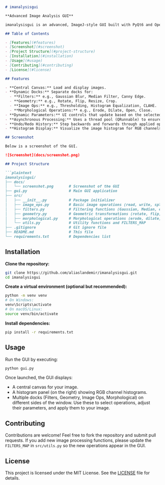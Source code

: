
```markdown
# imanalysisgui

**Advanced Image Analysis GUI**

imanalysisgui is an advanced, ImageJ‑style GUI built with PyQt6 and OpenCV for common image analysis tasks. The project is highly modular—the processing functions (filters, geometry, image operations, morphological operations, etc.) are organized in the `src` folder. The GUI features a central image canvas, a histogram display, and multiple docks that let you access different categories of image processing operations all at once.

## Table of Contents

- [Features](#features)
- [Screenshot](#screenshot)
- [Project Structure](#project-structure)
- [Installation](#installation)
- [Usage](#usage)
- [Contributing](#contributing)
- [License](#license)

## Features

- **Central Canvas:** Load and display images.
- **Dynamic Docks:** Separate docks for:
  - **Filters:** e.g., Gaussian Blur, Median Filter, Canny Edge.
  - **Geometry:** e.g., Rotate, Flip, Resize, Crop.
  - **Image Ops:** e.g., Thresholding, Histogram Equalization, CLAHE.
  - **Morphological Operations:** e.g., Erode, Dilate, Open, Close.
- **Dynamic Parameters:** UI controls that update based on the selected operation.
- **Asynchronous Processing:** Uses a thread pool (QRunnable) to ensure the GUI remains responsive.
- **Undo/Redo History:** Step backwards and forwards through applied operations.
- **Histogram Display:** Visualize the image histogram for RGB channels.

## Screenshot

Below is a screenshot of the GUI.

![Screenshot](docs/screenshot.png)

## Project Structure

```plaintext
imanalysisgui/
├── docs/
│   └── screenshot.png       # Screenshot of the GUI
├── gui.py                   # Main GUI application
├── src/
│   ├── __init__.py          # Package initializer
│   ├── image_ops.py         # Basic image operations (read, write, split, etc.)
│   ├── filters.py           # Filtering functions (Gaussian, Median, etc.)
│   ├── geometry.py          # Geometric transformations (rotate, flip, resize, crop)
│   ├── morphological.py     # Morphological operations (erode, dilate, etc.)
│   └── utils.py             # Utility functions and FILTERS_MAP
├── .gitignore               # Git ignore file
├── README.md                # This file
└── requirements.txt         # Dependencies list
```

## Installation

**Clone the repository:**

```bash
git clone https://github.com/aliaslandemir/imanalysisgui.git
cd imanalysisgui
```

**Create a virtual environment (optional but recommended):**

```bash
python -m venv venv
# On Windows:
venv\Scripts\activate
# On macOS/Linux:
source venv/bin/activate
```

**Install dependencies:**

```bash
pip install -r requirements.txt
```

## Usage

Run the GUI by executing:

```bash
python gui.py
```

Once launched, the GUI displays:
- A central canvas for your image.
- A histogram panel (on the right) showing RGB channel histograms.
- Multiple docks (Filters, Geometry, Image Ops, Morphological) on different sides of the window. Use these to select operations, adjust their parameters, and apply them to your image.

## Contributing

Contributions are welcome! Feel free to fork the repository and submit pull requests. If you add new image processing functions, please update the `FILTERS_MAP` in `src/utils.py` so the new operations appear in the GUI.

## License

This project is licensed under the MIT License. See the [LICENSE](LICENSE) file for details.
```
